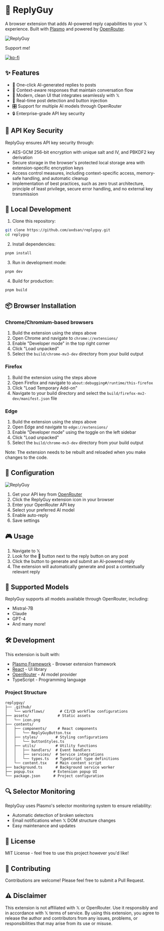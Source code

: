 # 🤖 ReplyGuy

A browser extension that adds AI-powered reply capabilities to your 𝕏 experience. Built with [Plasmo](https://www.plasmo.com/) and powered by [OpenRouter](https://openrouter.ai/).

![ReplyGuy](https://fal.media/files/rabbit/9jKCne1JZQne7SbpHkJrp.png)

Support me!

[![ko-fi](https://ko-fi.com/img/githubbutton_sm.svg)](https://ko-fi.com/Y8Y7189H2F)

## ✨ Features

- 🤖 One-click AI-generated replies to posts
- 🎯 Context-aware responses that maintain conversation flow
- 🎨 Modern, clean UI that integrates seamlessly with 𝕏
- 🔄 Real-time post detection and button injection
- 🎛️ Support for multiple AI models through OpenRouter
- 🔒 Enterprise-grade API key security

## 🔐 API Key Security

ReplyGuy ensures API key security through:

* AES-GCM 256-bit encryption with unique salt and IV, and PBKDF2 key derivation
* Secure storage in the browser's protected local storage area with extension-specific encryption keys
* Access control measures, including context-specific access, memory-safe handling, and automatic cleanup
* Implementation of best practices, such as zero trust architecture, principle of least privilege, secure error handling, and no external key transmission

## 🚀 Local Development

1. Clone this repository:

```bash
git clone https://github.com/axdsan/replyguy.git
cd replyguy
```

2. Install dependencies:

```bash
pnpm install
```

3. Run in development mode:

```bash
pnpm dev
```

4. Build for production:

```bash
pnpm build
```

## 📦 Browser Installation

### Chrome/Chromium-based browsers

1. Build the extension using the steps above
2. Open Chrome and navigate to `chrome://extensions/`
3. Enable "Developer mode" in the top right corner
4. Click "Load unpacked"
5. Select the `build/chrome-mv3-dev` directory from your build output

### Firefox

1. Build the extension using the steps above
2. Open Firefox and navigate to `about:debugging#/runtime/this-firefox`
3. Click "Load Temporary Add-on"
4. Navigate to your build directory and select the `build/firefox-mv2-dev/manifest.json` file

### Edge

1. Build the extension using the steps above
2. Open Edge and navigate to `edge://extensions/`
3. Enable "Developer mode" using the toggle on the left sidebar
4. Click "Load unpacked"
5. Select the `build/chrome-mv3-dev` directory from your build output

Note: The extension needs to be rebuilt and reloaded when you make changes to the code.

## 🔧 Configuration
![ReplyGuy](https://i.imgur.com/jlCiWoT.png)

1. Get your API key from [OpenRouter](https://openrouter.ai/settings/keys)
2. Click the ReplyGuy extension icon in your browser
3. Enter your OpenRouter API key
4. Select your preferred AI model
5. Enable auto-reply
6. Save settings

## 🎮 Usage

1. Navigate to 𝕏
2. Look for the 🤖 button next to the reply button on any post
3. Click the button to generate and submit an AI-powered reply
4. The extension will automatically generate and post a contextually relevant reply

## 🧩 Supported Models

ReplyGuy supports all models available through OpenRouter, including:

- Mistral-7B
- Claude
- GPT-4
- And many more!

## 🛠️ Development

This extension is built with:

- [Plasmo Framework](https://www.plasmo.com/) - Browser extension framework
- [React](https://reactjs.org/) - UI library
- [OpenRouter](https://openrouter.ai/) - AI model provider
- TypeScript - Programming language

### Project Structure

```
replyguy/
├── .github/
│   └── workflows/       # CI/CD workflow configurations
├── assets/             # Static assets
│   └── icon.png
├── contents/
│   ├── components/     # React components
│   │   └── ReplyGuyButton.tsx
│   ├── styles/        # Styling configurations
│   │   └── buttonStyles.ts
│   ├── utils/         # Utility functions
│   │   ├── handlers/  # Event handlers
│   │   ├── services/  # Service integrations
│   │   └── types.ts   # TypeScript type definitions
│   └── content.tsx    # Main content script
├── background.ts      # Background service worker
├── popup.tsx         # Extension popup UI
└── package.json      # Project configuration
```

## 🔍 Selector Monitoring

ReplyGuy uses Plasmo's selector monitoring system to ensure reliability:

- Automatic detection of broken selectors
- Email notifications when 𝕏 DOM structure changes
- Easy maintenance and updates

## 📝 License

MIT License - feel free to use this project however you'd like!

## 🤝 Contributing

Contributions are welcome! Please feel free to submit a Pull Request.

## ⚠️ Disclaimer

This extension is not affiliated with 𝕏 or OpenRouter. Use it responsibly and in accordance with 𝕏 terms of service. By using this extension, you agree to release the author and contributors from any issues, problems, or responsibilities that may arise from its use or misuse.